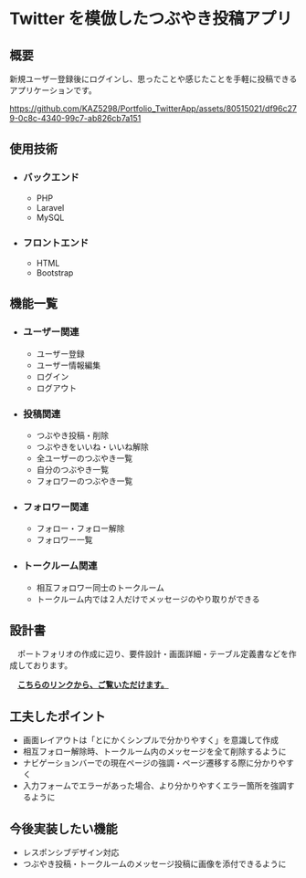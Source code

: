 # Twitter を模倣したつぶやき投稿アプリ

## 概要
新規ユーザー登録後にログインし、思ったことや感じたことを手軽に投稿できるアプリケーションです。

https://github.com/KAZ5298/Portfolio_TwitterApp/assets/80515021/df96c279-0c8c-4340-99c7-ab826cb7a151

## 使用技術
- ### バックエンド
  - PHP
  - Laravel
  - MySQL

- ### フロントエンド
  - HTML
  - Bootstrap

## 機能一覧
  - ### ユーザー関連
    - ユーザー登録
    - ユーザー情報編集
    - ログイン
    - ログアウト

  - ### 投稿関連
    - つぶやき投稿・削除
    - つぶやきをいいね・いいね解除
    - 全ユーザーのつぶやき一覧
    - 自分のつぶやき一覧
    - フォロワーのつぶやき一覧

  - ### フォロワー関連
    - フォロー・フォロー解除
    - フォロワー一覧

  - ### トークルーム関連
    - 相互フォロワー同士のトークルーム
    - トークルーム内では２人だけでメッセージのやり取りができる

## 設計書

　ポートフォリオの作成に辺り、要件設計・画面詳細・テーブル定義書などを作成しております。
 
 　**[こちらのリンクから、ご覧いただけます。](doc)**

## 工夫したポイント
+ 画面レイアウトは「とにかくシンプルで分かりやすく」を意識して作成
+ 相互フォロー解除時、トークルーム内のメッセージを全て削除するように
+ ナビゲーションバーでの現在ページの強調・ページ遷移する際に分かりやすく
+ 入力フォームでエラーがあった場合、より分かりやすくエラー箇所を強調するように

## 今後実装したい機能
+ レスポンシブデザイン対応
+ つぶやき投稿・トークルームのメッセージ投稿に画像を添付できるように
  

